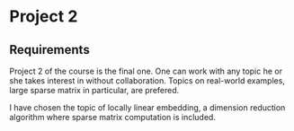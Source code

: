 # Project 2

## Requirements

Project 2 of the course is the final one. One can work with any topic he or she takes interest in without collaboration.
Topics on real-world examples, large sparse matrix in particular, are prefered.

I have chosen the topic of locally linear embedding, a dimension reduction algorithm where sparse matrix computation is included. 
